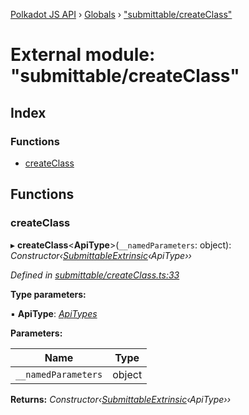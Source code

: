 [Polkadot JS API](../README.md) › [Globals](../globals.md) › ["submittable/createClass"](_submittable_createclass_.md)

# External module: "submittable/createClass"

## Index

### Functions

* [createClass](_submittable_createclass_.md#createclass)

## Functions

###  createClass

▸ **createClass**<**ApiType**>(`__namedParameters`: object): *Constructor‹[SubmittableExtrinsic](../interfaces/_submittable_types_.submittableextrinsic.md)‹ApiType››*

*Defined in [submittable/createClass.ts:33](https://github.com/polkadot-js/api/blob/2338ecc2d7/packages/api/src/submittable/createClass.ts#L33)*

**Type parameters:**

▪ **ApiType**: *[ApiTypes](_types_.md#apitypes)*

**Parameters:**

Name | Type |
------ | ------ |
`__namedParameters` | object |

**Returns:** *Constructor‹[SubmittableExtrinsic](../interfaces/_submittable_types_.submittableextrinsic.md)‹ApiType››*
